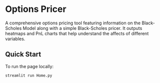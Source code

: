 # Options Pricer

A comprehensive options pricing tool featuring information on the Black-Scholes Model along with a simple Black-Scholes pricer.
It outputs heatmaps and PnL charts that help understand the affects of different variables.

## Quick Start
To run the page locally:
```bash
streamlit run Home.py
